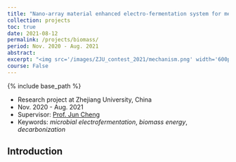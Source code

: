```yaml
---
title: "Nano-array material enhanced electro-fermentation system for methane production"
collection: projects
toc: true
date: 2021-08-12
permalink: /projects/biomass/
period: Nov. 2020 - Aug. 2021
abstract:   
excerpt: "<img src='/images/ZJU_contest_2021/mechanism.png' width='600px'>"
course: False
---
```


{% include base_path %}

* Research project at Zhejiang University, China
* Nov. 2020 - Aug. 2021
* Supervisor: [Prof. Jun Cheng](https://person.zju.edu.cn/en/0002008#0)
* Keywords: *microbial electrofermentation*, *biomass energy*, *decarbonization*

## Introduction
